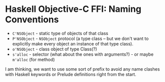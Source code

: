 # Haskell Objective-C FFI: Naming Conventions


- `C'NSObject` - static type of objects of that class
- `P'NSObject` - `NSObject` protocol (a type class – but we don't want to explicitly make every object an instance of that type class).
-  `o'NSObject` - class object of type Class(?)
- `s'alloc` - selector (what about the ones with arguments?) - or maybe `m'alloc` (for method)


I am thinking, we want to use some sort of prefix to avoid any name clashes with Haskell keywords or Prelude definitions right from the start.


